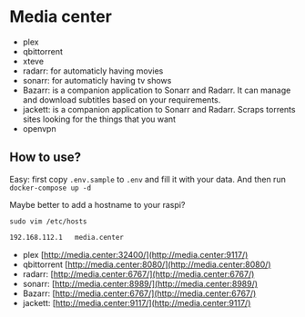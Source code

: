 # Media center

- plex
- qbittorrent
- xteve 
- radarr: for automaticly having movies
- sonarr: for automaticly having tv shows
- Bazarr: is a companion application to Sonarr and Radarr. It can manage and download subtitles based on your requirements.
- jackett:  is a companion application to Sonarr and Radarr. Scraps torrents sites looking for the things that you want
- openvpn

## How to use?

Easy: first copy `.env.sample` to `.env` and fill it with your data. And then run `docker-compose up -d`

Maybe better to add a hostname to your raspi?

`sudo vim /etc/hosts`

```txt
192.168.112.1   media.center
```

- plex [http://media.center:32400/](http://media.center:9117/)
- qbittorrent [http://media.center:8080/](http://media.center:8080/)
- radarr: [http://media.center:6767/](http://media.center:6767/)
- sonarr: [http://media.center:8989/](http://media.center:8989/)
- Bazarr: [http://media.center:6767/](http://media.center:6767/)
- jackett: [http://media.center:9117/](http://media.center:9117/)



